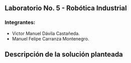 ## Laboratorio No. 5 - Robótica Industrial
### Integrantes: 
- Victor Manuel Dávila Castañeda.
- Manuel Felipe Carranza Montenegro.
## Descripción de la solución planteada
